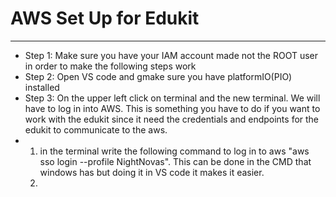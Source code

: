 # AWS Set Up for Edukit
------------------------------------------------------------------------------------
- Step 1: Make sure you have your IAM account made not the ROOT user in order to make the following steps work
- Step 2: Open VS code and gmake sure you have platformIO(PIO) installed
- Step 3: On the upper left click on terminal and the new terminal. We will have to log in into AWS. This is something you have to do if you want to work with the edukit since it need the credentials and endpoints for the edukit to communicate to the aws.
- 1. in the terminal write the following command to log in to aws "aws sso login --profile NightNovas". This can be done in the CMD that windows has but doing it in VS code it makes it easier.
  2. 
